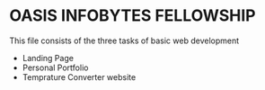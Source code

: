 <h1>OASIS INFOBYTES FELLOWSHIP</h1>
<p>This file consists of the three tasks of basic web development</p>
<ul>
  <li>Landing Page</li>
  <li>Personal Portfolio</li>
  <li>Temprature Converter website</li>
</ul>

